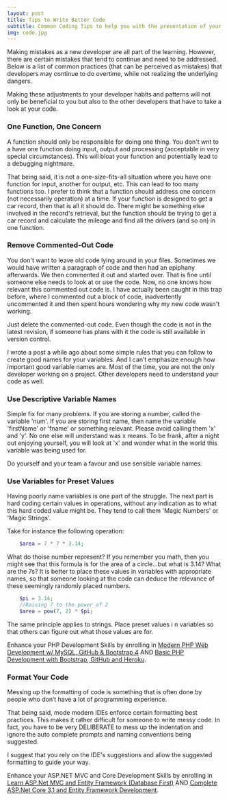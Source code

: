 ```yaml
---
layout: post
title: Tips to Write Better Code
subtitle: Common Coding Tips to help you with the presentation of your code. 
img: code.jpg
---
```


Making mistakes as a new developer are all part of the learning. However, there are certain mistakes that tend to continue and need to be addressed. Below is a list of common practices (that can be perceived as mistakes) that developers may continue to do overtime, while not realizing the underlying dangers. 

Making these adjustments to your developer habits and patterns will not only be beneficial to you but also to the other developers that have to take a look at your code. 

### One Function, One Concern
A function should only be responsible for doing one thing. You don't wnt to a have one function doing input, output and processing (acceptable in very special circumstances). This  will bloat your function and potentially lead to a debugging nightmare. 

That being said, it is not a one-size-fits-all situation where you have one function for input, another for output, etc. This can lead to too many functions too. I prefer to think that a function should address one concern (not necessarily operation) at a time. If your function is designed to get a car record, then that is all it should do. There might be something else involved in the record's retrieval, but the function should be trying to get a car record and calculate the mileage and find all the drivers (and so on) in one function. 

### Remove Commented-Out Code
You don't want to leave old code lying around in your files. Sometimes we would have written a paragraph of code and then had an epiphany afterwards. We then commented it out and started over. That is fine until someone else needs to look at or use the code. Now, no one knows how relevant this commented out code is. I have actually been caught in this trap before, where I commented out a block of code, inadvertently uncommented it and then spent hours wondering why my new code wasn't working. 

Just delete the commented-out code. Even though the code is not in the latest revision, if someone has plans with it the code is still available in version control. 

I wrote a post a while ago about some simple rules that you can follow to create good names for your variables. And I can’t emphasize enough how important good variable names are. Most of the time, you are not the only developer working on a project. Other developers need to understand your code as well.

### Use Descriptive Variable Names
Simple fix for many problems. If you are storing a number, called the variable 'num'. If you are storing first name, then name the variable 'firstName' or 'fname' or something relevant. Please avoid calling them 'x' and 'y'. No one else will understand was x means. To be frank, after a night out enjoying yourself, you will look at 'x' and wonder what in the world this variable was being used for. 

Do yourself and your team  a favour and use sensible variable names. 

### Use Variables for Preset Values
Having poorly name variables is one part of the struggle. The next part is hard coding certain values in operations, without any indication as to what this hard coded value might be. They tend to call them 'Magic Numbers' or 'Magic Strings'.

Take for instance the following operation:
```php
    $area = 7 * 7 * 3.14;
```

What do thoise number represent? If you remember you math, then you might see that this formula is for the area of a circle...but what is 3.14? What are the 7s? It is better to place these values in variables with appropriate names, so that someone looking at the code can deduce the relevance of these seemingly randomly placed numbers. 
```php
    $pi = 3.14;
    //Raising 7 to the power of 2
    $area = pow(7, 2) * $pi;
```
The same principle applies to strings. Place preset values i n variables so that others can figure out what those values are for. 

Enhance your PHP Development Skills by enrolling in [Modern PHP Web Development w/ MySQL, GitHub & Bootstrap 4](http://bit.ly/32QbYlN) AND [Basic PHP Development with Bootstrap, GitHub and Heroku](http://bit.ly/2VRx4iv).

### Format Your Code
Messing up the formatting of code is something that is often done by people who don’t have a lot of programming experience.

That being said, mode modern IDEs enforce certain formatting best practices. This makes it rather difficult for someone to write messy code. In fact, you have to be very DELIBERATE to mess up the indentation and ignore the auto complete prompts and naming conventions being suggested.

I suggest that you rely on the IDE's suggestions and allow the suggested formatting to guide your way. 

Enhance your ASP.NET MVC and Core Development Skills by enrolling in [Learn ASP.Net MVC and Entity Framework (Database First)](http://bit.ly/2TF8A9s) AND [Complete ASP.Net Core 3.1 and Entity Framework Development](http://bit.ly/2ux9hcn).